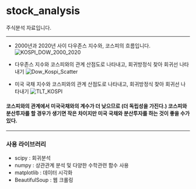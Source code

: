 # stock_analysis
주식분석 자료입니다.
***
+ 2000년과 2020년 사이 다우존스 지수와, 코스피의 흐름입니다.
![KOSPI_DOW_2000_2020](https://user-images.githubusercontent.com/69666784/93981679-3b127b00-fdbb-11ea-8699-fadeef211127.PNG)

+ 다우존스 지수와 코스피와의 관계 산점도로 나타내고, 회귀방정식 찾아 회귀선 나타내기
![Dow_Kospi_Scatter](https://user-images.githubusercontent.com/69666784/93981688-3d74d500-fdbb-11ea-9af8-90aff084f794.PNG)

+ 미국 국채 지수와 코스피와의 관계 산점도로 나타내고, 회귀방정식 찾아 회귀선 나타내기
![TLT_KOSPI](https://user-images.githubusercontent.com/69666784/93981713-46fe3d00-fdbb-11ea-8e82-f11f3d4aeeca.PNG)

#### 코스피와의 관계에서 미국국채와의 계수가 더 낮으므로 (더 독립성을 가진다.) 코스피와 분산투자를 할 경우가 생기면 작은 차이지만 미국 국채와 분산투자를 하는 것이 좋을 수가 있다.
***
### 사용 라이브러리
+ scipy : 회귀분석
+ numpy : 상관관계 분석 및 다양한 수학관련 함수 사용
+ matplotlib : 데이터 시각화
+ BeautifulSoup : 웹 크롤링


